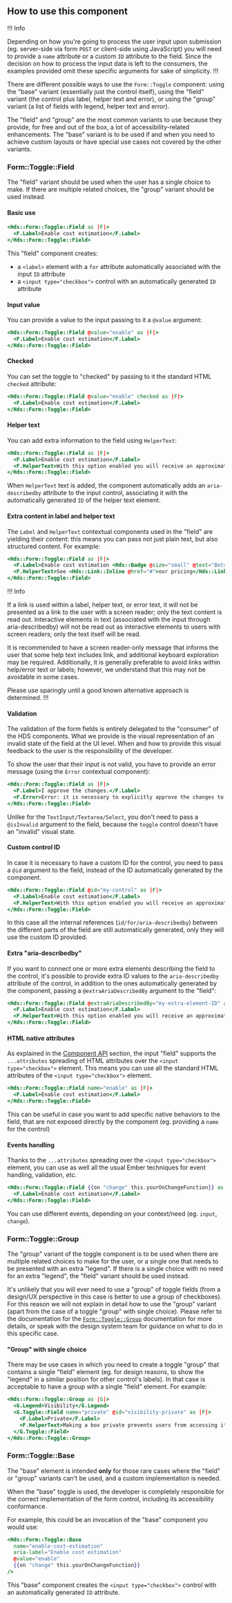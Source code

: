 ## How to use this component

!!! Info

Depending on how you're going to process the user input upon submission (eg. server-side via form `POST` or client-side using JavaScript) you will need to provide a `name` attribute or a custom `ID` attribute to the field. Since the decision on how to process the input data is left to the consumers, the examples provided omit these specific arguments for sake of simplicity.
!!!

There are different possible ways to use the `Form::Toggle` component: using the "base" variant (essentially just the control itself), using the "field" variant (the control plus label, helper text and error), or using the "group" variant (a list of fields with legend, helper text and error).

The "field" and "group" are the most common variants to use because they provide, for free and out of the box, a lot of accessibility-related enhancements. The "base" variant is to be used if and when you need to achieve custom layouts or have special use cases not covered by the other variants.

### Form::Toggle::Field

The "field" variant should be used when the user has a single choice to make. If there are multiple related choices, the "group" variant should be used instead.

#### Basic use

```handlebars
<Hds::Form::Toggle::Field as |F|>
  <F.Label>Enable cost estimation</F.Label>
</Hds::Form::Toggle::Field>
```

This "field" component creates:

*   a `<label>` element with a `for` attribute automatically associated with the input `ID` attribute
*   a `<input type="checkbox">` control with an automatically generated `ID` attribute

#### Input value

You can provide a value to the input passing to it a `@value` argument:

```handlebars
<Hds::Form::Toggle::Field @value="enable" as |F|>
  <F.Label>Enable cost estimation</F.Label>
</Hds::Form::Toggle::Field>
```

#### Checked

You can set the toggle to "checked" by passing to it the standard HTML `checked` attribute:

```handlebars
<Hds::Form::Toggle::Field @value="enable" checked as |F|>
  <F.Label>Enable cost estimation</F.Label>
</Hds::Form::Toggle::Field>
```

#### Helper text

You can add extra information to the field using `HelperText`:

```handlebars
<Hds::Form::Toggle::Field as |F|>
  <F.Label>Enable cost estimation</F.Label>
  <F.HelperText>With this option enabled you will receive an approximate cost estimation.</F.HelperText>
</Hds::Form::Toggle::Field>
```

When `HelperText` text is added, the component automatically adds an `aria-describedby` attribute to the input control, associating it with the automatically generated `ID` of the helper text element.

#### Extra content in label and helper text

The `Label` and `HelperText` contextual components used in the "field" are yielding their content: this means you can pass not just plain text, but also structured content. For example:

```handlebars
<Hds::Form::Toggle::Field as |F|>
  <F.Label>Enable cost estimation <Hds::Badge @size="small" @text="Beta" @color="highlight" /></F.Label>
  <F.HelperText>See <Hds::Link::Inline @href="#">our pricing</Hds::Link::Inline> for more information.</F.HelperText>
</Hds::Form::Toggle::Field>
```

!!! Info

If a link is used within a label, helper text, or error text, it will not be presented as a link to the user with a screen reader; only the text content is read out. Interactive elements in text (associated with the input through aria-describedby) will not be read out as interactive elements to users with screen readers; only the text itself will be read. 

It is recommended to have a screen reader-only message that informs the user that some help text includes link, and additional keyboard exploration may be required. Additionally, it is generally preferable to avoid links within help/error text or labels; however, we understand that this may not be avoidable in some cases. 

Please use sparingly until a good known alternative approach is determined.
!!!

#### Validation

The validation of the form fields is entirely delegated to the "consumer" of the HDS components. What we provide is the visual representation of an invalid state of the field at the UI level. When and how to provide this visual feedback to the user is the responsibility of the developer.

To show the user that their input is not valid, you have to provide an error message (using the `Error` contextual component):

```handlebars
<Hds::Form::Toggle::Field as |F|>
  <F.Label>I approve the changes.</F.Label>
  <F.Error>Error: it is necessary to explicitly approve the changes to continue.</F.Error>
</Hds::Form::Toggle::Field>
```

Unlike for the `TextInput/Textarea/Select`, you don't need to pass a `@isInvalid` argument to the field, because the `toggle` control doesn't have an "invalid" visual state.

#### Custom control ID

In case it is necessary to have a custom ID for the control, you need to pass a `@id` argument to the field, instead of the ID automatically generated by the component.

```handlebars
<Hds::Form::Toggle::Field @id="my-control" as |F|>
  <F.Label>Enable cost estimation</F.Label>
  <F.HelperText>With this option enabled you will receive an approximate cost estimation.</F.HelperText>
</Hds::Form::Toggle::Field>
```

In this case all the internal references (`id/for/aria-describedby`) between the different parts of the field are still automatically generated, only they will use the custom ID provided.

#### Extra "aria-describedby"

If you want to connect one or more extra elements describing the field to the control, it's possible to provide extra ID values to the `aria-describedby` attribute of the control, in addition to the ones automatically generated by the component, passing a `@extraAriaDescribedBy` argument to the "field":

```handlebars
<Hds::Form::Toggle::Field @extraAriaDescribedBy="my-extra-element-ID" as |F|>
  <F.Label>Enable cost estimation</F.Label>
  <F.HelperText>With this option enabled you will receive an approximate cost estimation.</F.HelperText>
</Hds::Form::Toggle::Field>
```

#### HTML native attributes

As explained in the [Component API](#component-api) section, the input "field" supports the `...attributes` spreading of HTML attributes over the `<input type="checkbox">` element. This means you can use all the standard HTML attributes of the `<input type="checkbox">` element.

```handlebars
<Hds::Form::Toggle::Field name="enable" as |F|>
  <F.Label>Enable cost estimation</F.Label>
</Hds::Form::Toggle::Field>
```

This can be useful in case you want to add specific native behaviors to the field, that are not exposed directly by the component (eg. providing a `name` for the control)

#### Events handling

Thanks to the `...attributes` spreading over the `<input type="checkbox">` element, you can use as well all the usual Ember techniques for event handling, validation, etc.

```handlebars
<Hds::Form::Toggle::Field {{on "change" this.yourOnChangeFunction}} as |F|>
  <F.Label>Enable cost estimation</F.Label>
</Hds::Form::Toggle::Field>
```

You can use different events, depending on your context/need (eg. `input`, `change`).

### Form::Toggle::Group

The "group" variant of the toggle component is to be used when there are multiple related choices to make for the user, or a single one that needs to be presented with an extra "legend". If there is a single choice with no need for an extra "legend", the "field" variant should be used instead.

It's unlikely that you will ever need to use a "group" of toggle fields (from a design/UX perspective in this case is better to use a group of checkboxes). For this reason we will not explain in detail how to use the "group" variant (apart from the case of a toggle "group" with single choice). Please refer to the documentation for the [`Form::Toggle::Group`](/components/form/checkbox/) documentation for more details, or speak with the design system team for guidance on what to do in this specific case.

#### "Group" with single choice

There may be use cases in which you need to create a toggle "group" that contains a single "field" element (eg. for design reasons, to show the "legend" in a similar position for other control's labels). In that case is acceptable to have a group with a single "field" element. For example:

```handlebars
<Hds::Form::Toggle::Group as |G|>
  <G.Legend>Visibility</G.Legend>
  <G.Toggle::Field name="private" @id="visibility-private" as |F|>
    <F.Label>Private</F.Label>
    <F.HelperText>Making a box private prevents users from accessing it unless given permission.</F.HelperText>
  </G.Toggle::Field>
</Hds::Form::Toggle::Group>
```

### Form::Toggle::Base

The "base" element is intended **only** for those rare cases where the "field" or "group" variants can't be used, and a custom implementation is needed.

When the "base" toggle is used, the developer is completely responsible for the correct implementation of the form control, including its accessibility conformance.

For example, this could be an invocation of the "base" component you would use:

```handlebars
<Hds::Form::Toggle::Base
  name="enable-cost-estimation"
  aria-label="Enable cost estimation"
  @value="enable"
  {{on "change" this.yourOnChangeFunction}}
/>
```

This "base" component creates the `<input type="checkbox">` control with an automatically generated `ID` attribute.